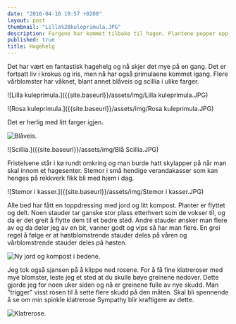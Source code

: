 ```yaml
---
date: "2016-04-10 19:57 +0200"
layout: post
thumbnail: "Lilla%20kuleprimula.JPG"
description: Fargene har kommet tilbake til hagen. Plantene popper opp av jorda og det skjer noe fra dag til dag.
published: true
title: Hagehelg
---
```




Det har vært en fantastisk hagehelg og nå skjer det mye på en gang. Det er fortsatt liv i krokus og iris, men nå har også primulaene kommet igang. Flere vårblomster har våknet, blant annet blåveis og scillia i ulike farger. 

![Lilla kuleprimula.]({{site.baseurl}}/assets/img/Lilla kuleprimula.JPG)

![Rosa kuleprimula.]({{site.baseurl}}/assets/img/Rosa kuleprimula.JPG)

<!--more-->

Det er herlig med litt farger igjen.

![Blåveis.]({{site.baseurl}}/assets/img/Blåveis.JPG)

![Scillia.]({{site.baseurl}}/assets/img/Blå Scillia.JPG)

Fristelsene står i kø rundt omkring og man burde hatt skylapper på når man skal innom et hagesenter. Stemor i små hendige verandakasser som kan henges på rekkverk fikk bli med hjem i dag. 

![Stemor i kasser.]({{site.baseurl}}/assets/img/Stemor i kasser.JPG)

Alle bed har fått en toppdressing med jord og litt kompost. Planter er flyttet og delt. Noen stauder tar ganske stor plass etterhvert som de vokser til, og da er det greit å flytte dem til et bedre sted. Andre stauder ønsker man flere av og da deler jeg av en bit, vanner godt og vips så har man flere. En grei regel å følge er at høstblomstrende stauder deles på våren og vårblomstrende stauder deles på høsten.

![Ny jord og kompost i bedene.]({{site.baseurl}}/assets/img/Farger.JPG)

Jeg tok også sjansen på å klippe ned rosene. For å få fine klatreroser med mye blomster, leste jeg et sted at du skulle bøye greinene nedover. Dette gjorde jeg for noen uker siden og nå er greinene fulle av nye skudd. Man "trigger" visst rosen til å sette flere skudd på den måten. Skal bli spennende å se om min spinkle klatrerose Sympathy blir kraftigere av dette. 

![Klatrerose.]({{site.baseurl}}/assets/img/Klatrerose.JPG)

